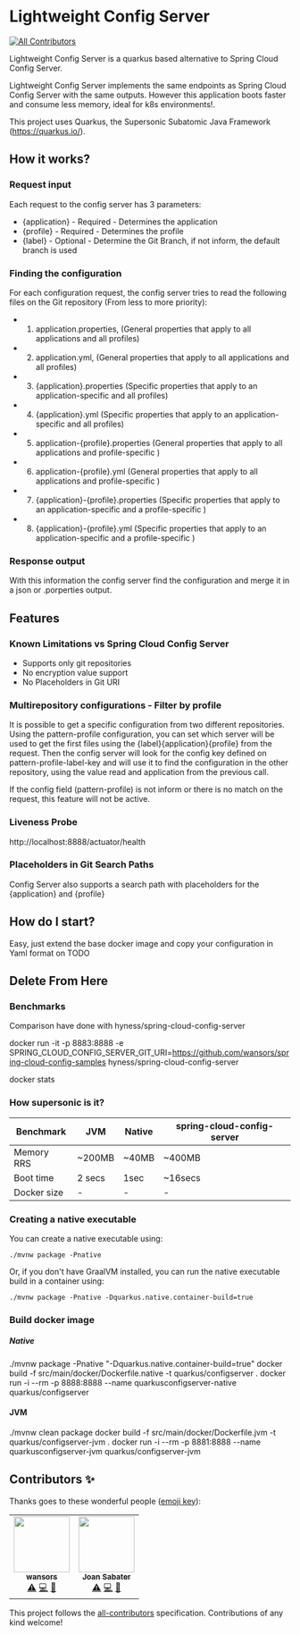 # Lightweight Config Server
<!-- ALL-CONTRIBUTORS-BADGE:START - Do not remove or modify this section -->
[![All Contributors](https://img.shields.io/badge/all_contributors-2-orange.svg?style=flat-square)](#contributors-)
<!-- ALL-CONTRIBUTORS-BADGE:END -->

Lightweight Config Server is a quarkus based alternative to Spring Cloud Config Server.

Lightweight Config Server implements the same endpoints as Spring Cloud Config Server with the same outputs. However this application boots faster and consume less memory, ideal for k8s environments!.

This project uses Quarkus, the Supersonic Subatomic Java Framework (https://quarkus.io/).

## How it works?

### Request input
Each request to the config server has 3 parameters:
* {application} - Required - Determines the application
* {profile} - Required - Determines the profile
* {label} - Optional - Determine the Git Branch, if not inform, the default branch is used

### Finding the configuration

For each configuration request, the config server tries to read the following files on the Git repository (From less to more priority):

* 1) application.properties, (General properties that apply to all applications and all profiles)
* 2) application.yml, (General properties that apply to all applications and all profiles)
* 3) {application}.properties (Specific properties that apply to an  application-specific and all profiles)
* 4) {application}.yml (Specific properties that apply to an  application-specific and all profiles)
* 5) application-{profile}.properties (General properties that apply to all applications and profile-specific )
* 6) application-{profile}.yml (General properties that apply to all applications and profile-specific )
* 7) {application}-{profile}.properties (Specific properties that apply to an application-specific  and a profile-specific )
* 8) {application}-{profile}.yml (Specific properties that apply to an application-specific  and a profile-specific )

### Response output
With this information the config server find the configuration and merge it in a json or .porperties output.



## Features
### Known Limitations vs Spring Cloud Config Server
- Supports only git repositories
- No encryption value support
- No Placeholders in Git URI

### Multirepository configurations - Filter by profile
It is possible to get a specific configuration from two different repositories.
Using the pattern-profile configuration, you can set which server will be used to get the first files using the {label}{application}{profile} from the request. Then the config server will look for the config key defined on pattern-profile-label-key and will use it to find the configuration in the other repository, using the value read and application from the previous call.

If the config field (pattern-profile) is not inform or there is no match on the request, this feature will not be active.

### Liveness Probe
http://localhost:8888/actuator/health

### Placeholders in Git Search Paths
Config Server also supports a search path with placeholders for the {application} and {profile}

## How do I start?
Easy, just extend the base docker image and copy your configuration in Yaml format on TODO



## Delete From Here

### Benchmarks
Comparison have done with hyness/spring-cloud-config-server

docker run -it -p 8883:8888 -e SPRING_CLOUD_CONFIG_SERVER_GIT_URI=https://github.com/wansors/spring-cloud-config-samples hyness/spring-cloud-config-server


docker stats




### How supersonic is it?

Benchmark | JVM | Native | spring-cloud-config-server 
--- | --- | --- | --- 
Memory RRS | ~200MB | ~40MB |  ~400MB 
Boot time | 2 secs | 1sec |  ~16secs 
Docker size| - | - | - 



### Creating a native executable

You can create a native executable using: 
```shell script
./mvnw package -Pnative
```

Or, if you don't have GraalVM installed, you can run the native executable build in a container using: 
```shell script
./mvnw package -Pnative -Dquarkus.native.container-build=true
```


### Build docker image

##### Native
./mvnw package -Pnative "-Dquarkus.native.container-build=true"
docker build -f src/main/docker/Dockerfile.native -t quarkus/configserver .
docker run -i --rm -p 8888:8888  --name quarkusconfigserver-native quarkus/configserver

#### JVM
./mvnw clean package
docker build -f src/main/docker/Dockerfile.jvm -t quarkus/configserver-jvm .
docker run -i --rm -p 8881:8888 --name quarkusconfigserver-jvm quarkus/configserver-jvm

## Contributors ✨

Thanks goes to these wonderful people ([emoji key](https://allcontributors.org/docs/en/emoji-key)):

<!-- ALL-CONTRIBUTORS-LIST:START - Do not remove or modify this section -->
<!-- prettier-ignore-start -->
<!-- markdownlint-disable -->
<table>
  <tr>
    <td align="center"><a href="https://github.com/wansors"><img src="https://avatars.githubusercontent.com/u/15862396?v=4?s=100" width="100px;" alt=""/><br /><sub><b>wansors</b></sub></a><br /><a href="https://github.com/wansors/lightweight-config-server/commits?author=wansors" title="Tests">⚠️</a> <a href="https://github.com/wansors/lightweight-config-server/commits?author=wansors" title="Code">💻</a> <a href="#data-wansors" title="Data">🔣</a></td>
    <td align="center"><a href="https://github.com/jgspascual"><img src="https://avatars.githubusercontent.com/u/42868269?v=4?s=100" width="100px;" alt=""/><br /><sub><b>Joan Sabater</b></sub></a><br /><a href="https://github.com/wansors/lightweight-config-server/commits?author=jgspascual" title="Tests">⚠️</a> <a href="https://github.com/wansors/lightweight-config-server/commits?author=jgspascual" title="Code">💻</a> <a href="https://github.com/wansors/lightweight-config-server/commits?author=jgspascual" title="Documentation">📖</a></td>
  </tr>
</table>

<!-- markdownlint-restore -->
<!-- prettier-ignore-end -->

<!-- ALL-CONTRIBUTORS-LIST:END -->

This project follows the [all-contributors](https://github.com/all-contributors/all-contributors) specification. Contributions of any kind welcome!
